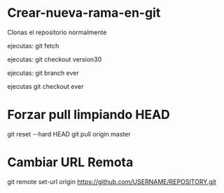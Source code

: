 # Crear-nueva-rama-en-git

Clonas el repositorio normalmente

ejecutas:  git fetch

ejecutas: git checkout version30

ejecutas: git branch ever

ejecutas git checkout ever


# Forzar pull limpiando HEAD
git reset --hard HEAD
git pull origin master

# Cambiar URL Remota

git remote set-url origin https://github.com/USERNAME/REPOSITORY.git
